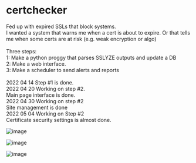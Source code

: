 # certchecker
Fed up with expired SSLs that block systems.<br>
I wanted a system that warns me when a cert is about to expire. Or that tells me when some certs are at risk (e.g. weak encryption or algo)<br>
<br>
Three steps:<br>
1: Make a python proggy that parses SSLYZE outputs and update a DB<br>
2: Make a web interface.<br>
3: Make a scheduler to send alerts and reports<br>
<br>
2022 04 14 Step #1 is done. <br>
2022 04 20 Working on step #2. <br>
  Main page interface is done. <br>
2022 04 30 Working on step #2 <br>
  Site management is done <br>
2022 05 04 Working on Step #2 <br>
  Certificate security settings is almost done. <br>

![image](https://user-images.githubusercontent.com/103344686/166121124-c17a88f0-1ba3-4364-89aa-73951d9dcc1b.png)


![image](https://user-images.githubusercontent.com/103344686/166121133-e6ece81a-e167-4bed-b3cc-3706c128dbf3.png)


![image](https://user-images.githubusercontent.com/103344686/166121109-b888f964-0c80-4033-ad4d-0580bea14255.png)


